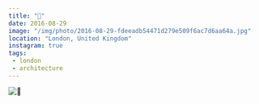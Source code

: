 ```yaml
---
title: "🏢"
date: 2016-08-29
image: "/img/photo/2016-08-29-fdeeadb54471d279e509f6ac7d6aa64a.jpg"
location: "London, United Kingdom"
instagram: true
tags:
 - london
 - architecture
---
```


![🏢](/img/photo/2016-08-29-fdeeadb54471d279e509f6ac7d6aa64a.jpg)
